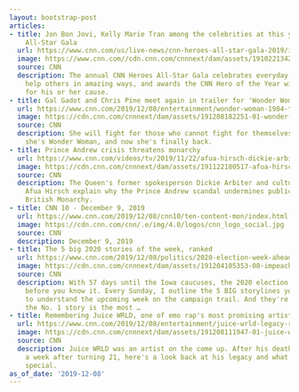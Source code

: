 ```yaml
---
layout: bootstrap-post
articles:
- title: Jon Bon Jovi, Kelly Marie Tran among the celebrities at this year's CNN Heroes
    All-Star Gala
  url: https://www.cnn.com/us/live-news/cnn-heroes-all-star-gala-2019/index.html
  image: https://www.cnn.com//cdn.cnn.com/cnnnext/dam/assets/191022134233-20191022-cnnheroes-anderson-kelly-2018-super-tease.jpg
  source: CNN
  description: The annual CNN Heroes All-Star Gala celebrates everyday people who
    help others in amazing ways, and awards the CNN Hero of the Year with $100,000
    for his or her cause.
- title: Gal Gadot and Chris Pine meet again in trailer for 'Wonder Woman 1984'
  url: https://www.cnn.com/2019/12/08/entertainment/wonder-woman-1984-trailer-trnd/index.html
  image: https://cdn.cnn.com/cnnnext/dam/assets/191208182251-01-wonder-woman-super-tease.jpg
  source: CNN
  description: She will fight for those who cannot fight for themselves. That's because
    she's Wonder Woman, and now she's finally back.
- title: Prince Andrew crisis threatens monarchy
  url: https://www.cnn.com/videos/tv/2019/11/22/afua-hirsch-dickie-arbiter-prince-andrew-royal-family-epstein-aman.cnn
  image: https://cdn.cnn.com/cnnnext/dam/assets/191122180517-afua-hirsch-dickie-arbiter-prince-andrew-royal-family-epstein-aman-00075228-super-tease.jpg
  source: CNN
  description: The Queen's former spokesperson Dickie Arbiter and cultural commentator
    Afua Hirsch explain why the Prince Andrew scandal undermines public faith in the
    British Monarchy.
- title: CNN 10 - December 9, 2019
  url: https://www.cnn.com/2019/12/08/cnn10/ten-content-mon/index.html
  image: https://cdn.cnn.com/cnn/.e/img/4.0/logos/cnn_logo_social.jpg
  source: CNN
  description: December 9, 2019
- title: The 5 big 2020 stories of the week, ranked
  url: https://www.cnn.com/2019/12/08/politics/2020-election-week-ahead/index.html
  image: https://cdn.cnn.com/cnnnext/dam/assets/191204105353-08-impeachment-hearing-swearing-in-super-tease.jpg
  source: CNN
  description: With 57 days until the Iowa caucuses, the 2020 election will be here
    before you know it. Every Sunday, I outline the 5 BIG storylines you need to know
    to understand the upcoming week on the campaign trail. And they're ranked -- so
    the No. 1 story is the most …
- title: Remembering Juice WRLD, one of emo rap's most promising artists
  url: https://www.cnn.com/2019/12/08/entertainment/juice-wrld-legacy-reactions-trnd/index.html
  image: https://cdn.cnn.com/cnnnext/dam/assets/191208111947-01-juice-wrld-2018-super-tease.jpg
  source: CNN
  description: Juice WRLD was an artist on the come up. After his death less than
    a week after turning 21, here's a look back at his legacy and what made him so
    special.
as_of_date: '2019-12-08'
---
```



